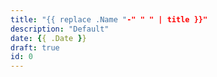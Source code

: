 ```yaml
---
title: "{{ replace .Name "-" " " | title }}"
description: "Default"
date: {{ .Date }}
draft: true
id: 0
---
```

